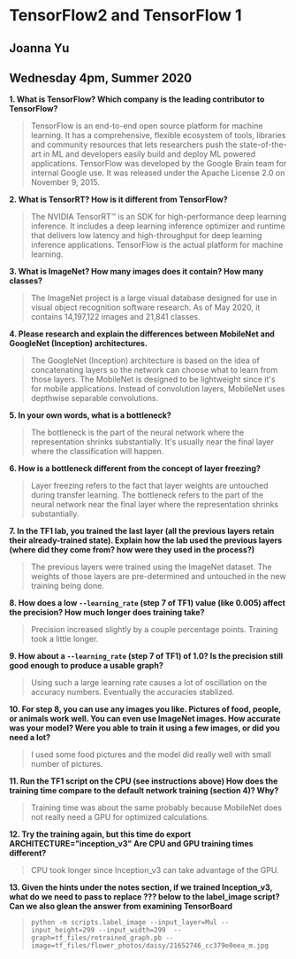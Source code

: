 # TensorFlow2 and TensorFlow 1
## Joanna Yu
## Wednesday 4pm, Summer 2020

**1. What is TensorFlow? Which company is the leading contributor to TensorFlow?**
> TensorFlow is an end-to-end open source platform for machine learning. It has a comprehensive, flexible ecosystem of tools, libraries and community resources that lets researchers push the state-of-the-art in ML and developers easily build and deploy ML powered applications. TensorFlow was developed by the Google Brain team for internal Google use. It was released under the Apache License 2.0 on November 9, 2015.

**2. What is TensorRT? How is it different from TensorFlow?**
> The NVIDIA TensorRT™ is an SDK for high-performance deep learning inference. It includes a deep learning inference optimizer and runtime that delivers low latency and high-throughput for deep learning inference applications. TensorFlow is the actual platform for machine learning.

**3. What is ImageNet? How many images does it contain? How many classes?**
> The ImageNet project is a large visual database designed for use in visual object recognition software research. As of May 2020, it contains 14,197,122 images and 21,841 classes.

**4. Please research and explain the differences between MobileNet and GoogleNet (Inception) architectures.**
> The GoogleNet (Inception) architecture is based on the idea of concatenating layers so the network can choose what to learn from those layers. The MobileNet is designed to be lightweight since it's for mobile applications. Instead of convolution layers, MobileNet uses depthwise separable convolutions.

**5. In your own words, what is a bottleneck?**
> The bottleneck is the part of the neural network where the representation shrinks substantially. It's usually near the final layer where the classification will happen.

**6. How is a bottleneck different from the concept of layer freezing?**
> Layer freezing refers to the fact that layer weights are untouched during transfer learning. The bottleneck refers to the part of the neural network near the final layer where the representation shrinks substantially.

**7. In the TF1 lab, you trained the last layer (all the previous layers retain their already-trained state). Explain how the lab used the previous layers (where did they come from? how were they used in the process?)**
> The previous layers were trained using the ImageNet dataset. The weights of those layers are pre-determined and untouched in the new training being done. 

**8. How does a low `--learning_rate` (step 7 of TF1) value (like 0.005) affect the precision? How much longer does training take?**
> Precision increased slightly by a couple percentage points. Training took a little longer.

**9. How about a `--learning_rate` (step 7 of TF1) of 1.0? Is the precision still good enough to produce a usable graph?**
> Using such a large learning rate causes a lot of oscillation on the accuracy numbers. Eventually the accuracies stablized. 

**10. For step 8, you can use any images you like. Pictures of food, people, or animals work well. You can even use ImageNet images. How accurate was your model? Were you able to train it using a few images, or did you need a lot?**
> I used some food pictures and the model did really well with small number of pictures. 

**11. Run the TF1 script on the CPU (see instructions above) How does the training time compare to the default network training (section 4)? Why?**
> Training time was about the same probably because MobileNet does not really need a GPU for optimized calculations. 

**12. Try the training again, but this time do export ARCHITECTURE="inception_v3" Are CPU and GPU training times different?**
> CPU took longer since Inception_v3 can take advantage of the GPU.

**13. Given the hints under the notes section, if we trained Inception_v3, what do we need to pass to replace ??? below to the label_image script? Can we also glean the answer from examining TensorBoard**
> `python -m scripts.label_image --input_layer=Mul --input_height=299 --input_width=299  --graph=tf_files/retrained_graph.pb --image=tf_files/flower_photos/daisy/21652746_cc379e0eea_m.jpg`


